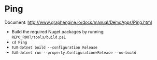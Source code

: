 # Ping

Document: http://www.graphengine.io/docs/manual/DemoApps/Ping.html

- Build the required Nuget packages by running `REPO_ROOT/tools/build.ps1`
- `cd Ping`
- run `dotnet build --configuration Release`
- run `dotnet run --property:Configuration=Release --no-build`
